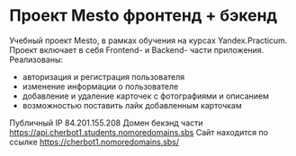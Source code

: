 # Проект Mesto фронтенд + бэкенд

Учебный проект Mesto, в рамках обучения на курсах Yandex.Practicum.
Проект включает в себя Frontend- и Backend- части приложения.
Реализованы:
* авторизация и регистрация пользователя
* изменение информации о пользователе
* добавление и удаление карточек с фотографиями и описанием
* возможностью поставить лайк добавленным карточкам

Публичный IP 84.201.155.208
Домен бекэнд части https://api.cherbot1.students.nomoredomains.sbs
Сайт находится по ссылке https://cherbot1.nomoredomains.sbs/
